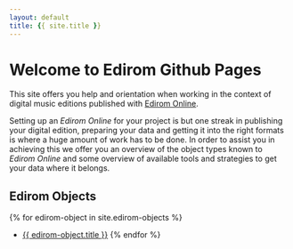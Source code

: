 ```yaml
---
layout: default
title: {{ site.title }}
---
```


# Welcome to Edirom Github Pages

This site offers you help and orientation when working in the context of digital music editions published with [Edirom Online](https://edirom.github.io/Edirom-Online/).

Setting up an _Edirom Online_ for your project is but one streak in publishing your digital edition, preparing your data and getting it into the right formats is where a huge amount of work has to be done. In order to assist you in achieving this we offer you an overview of the object types known to _Edirom Online_  and some overview of available tools and strategies to get your data where it belongs.

## Edirom Objects

{% for edirom-object in site.edirom-objects %}
* [{{ edirom-object.title }}]({{edirom-object.url}})
{% endfor %}
